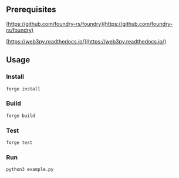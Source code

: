 
## Prerequisites

[https://github.com/foundry-rs/foundry](https://github.com/foundry-rs/foundry)

[https://web3py.readthedocs.io/](https://web3py.readthedocs.io/)

## Usage

### Install

```shell
forge install
```

### Build

```shell
forge build
```

### Test

```shell
forge test
```

### Run

```shell
python3 example.py
```
